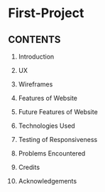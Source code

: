 # First-Project

## CONTENTS

1. Introduction

2. UX

3. Wireframes

4. Features of Website

5. Future Features of Website

6. Technologies Used

7. Testing of Responsiveness

8. Problems Encountered

9. Credits

10. Acknowledgements
